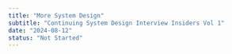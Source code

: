 ```yaml
---
title: "More System Design"
subtitle: "Continuing System Design Interview Insiders Vol 1"
date: "2024-08-12"
status: "Not Started"
---
```

